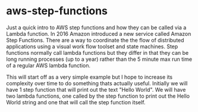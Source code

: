 # aws-step-functions

Just a quick intro to AWS step functions and how they can be called via a Lambda function. In 2016 Amazon introduced a new 
service called Amazon Step Functions. There are a way to coordinate the the flow of distributed applications using a visual 
work flow toolset and state machines. Step functions normally call lambda functions but they differ in that they can be long 
running processes (up to a  year) rather than the 5 minute max run time of a regular AWS lambda function. 

This will start off as a very simple example but I hope to increase its complexity over time to do something thats 
actually useful. Initially we will have 1 step function that will print out the text "Hello World". We will 
have two lambda functions, one called by the step function to print out the Hello World string and one that 
will call the step function itself.
